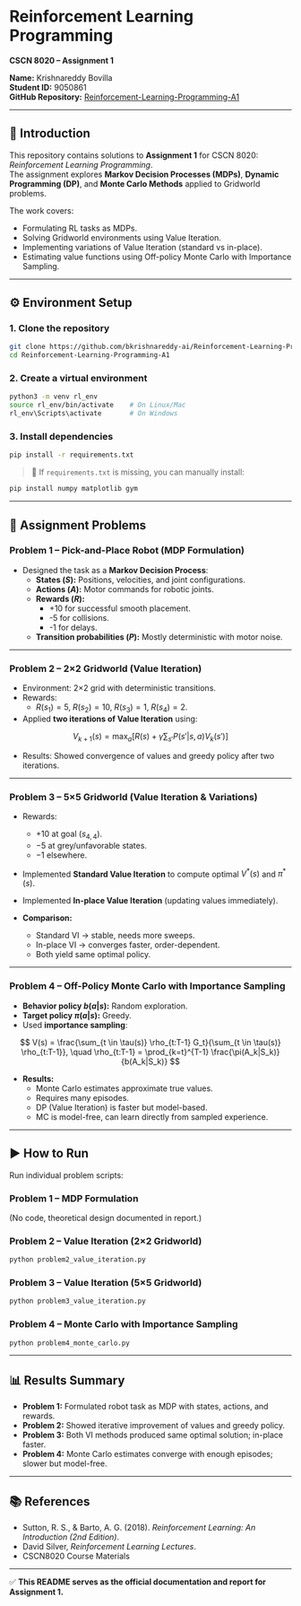 # Reinforcement Learning Programming  
**CSCN 8020 – Assignment 1**  

**Name:** Krishnareddy Bovilla  
**Student ID:** 9050861  
**GitHub Repository:** [Reinforcement-Learning-Programming-A1](https://github.com/bkrishnareddy-ai/Reinforcement-Learning-Programming-A1.git)  

---

## 📘 Introduction  
This repository contains solutions to **Assignment 1** for CSCN 8020: *Reinforcement Learning Programming*.  
The assignment explores **Markov Decision Processes (MDPs)**, **Dynamic Programming (DP)**, and **Monte Carlo Methods** applied to Gridworld problems.  

The work covers:  
- Formulating RL tasks as MDPs.  
- Solving Gridworld environments using Value Iteration.  
- Implementing variations of Value Iteration (standard vs in-place).  
- Estimating value functions using Off-policy Monte Carlo with Importance Sampling.  

---

## ⚙️ Environment Setup  

### 1. Clone the repository  
```bash
git clone https://github.com/bkrishnareddy-ai/Reinforcement-Learning-Programming-A1.git
cd Reinforcement-Learning-Programming-A1
```

### 2. Create a virtual environment  
```bash
python3 -m venv rl_env
source rl_env/bin/activate    # On Linux/Mac
rl_env\Scripts\activate       # On Windows
```

### 3. Install dependencies  
```bash
pip install -r requirements.txt
```

> 📌 If `requirements.txt` is missing, you can manually install:
```bash
pip install numpy matplotlib gym
```

---

## 📂 Assignment Problems  

### **Problem 1 – Pick-and-Place Robot (MDP Formulation)**  
- Designed the task as a **Markov Decision Process**:  
  - **States ($S$):** Positions, velocities, and joint configurations.  
  - **Actions ($A$):** Motor commands for robotic joints.  
  - **Rewards ($R$):**  
    - +10 for successful smooth placement.  
    - -5 for collisions.  
    - -1 for delays.  
  - **Transition probabilities ($P$):** Mostly deterministic with motor noise.  

---

### **Problem 2 – 2×2 Gridworld (Value Iteration)**  
- Environment: 2×2 grid with deterministic transitions.  
- Rewards:  
  - $R(s_1)=5,\; R(s_2)=10,\; R(s_3)=1,\; R(s_4)=2$.  
- Applied **two iterations of Value Iteration** using:  

$$
V_{k+1}(s) = \max_a \Big[ R(s) + \gamma \sum_{s'} P(s'|s,a) V_k(s') \Big]
$$  

- Results: Showed convergence of values and greedy policy after two iterations.  

---

### **Problem 3 – 5×5 Gridworld (Value Iteration & Variations)**  
- Rewards:  
  - $+10$ at goal $(s_{4,4})$.  
  - $-5$ at grey/unfavorable states.  
  - $-1$ elsewhere.  

- Implemented **Standard Value Iteration** to compute optimal $V^*(s)$ and $\pi^*(s)$.  
- Implemented **In-place Value Iteration** (updating values immediately).  

- **Comparison:**  
  - Standard VI → stable, needs more sweeps.  
  - In-place VI → converges faster, order-dependent.  
  - Both yield same optimal policy.  

---

### **Problem 4 – Off-Policy Monte Carlo with Importance Sampling**  
- **Behavior policy $b(a|s)$:** Random exploration.  
- **Target policy $\pi(a|s)$:** Greedy.  
- Used **importance sampling**:  

$$
V(s) = \frac{\sum_{t \in \tau(s)} \rho_{t:T-1} G_t}{\sum_{t \in \tau(s)} \rho_{t:T-1}}, \quad
\rho_{t:T-1} = \prod_{k=t}^{T-1} \frac{\pi(A_k|S_k)}{b(A_k|S_k)}
$$  

- **Results:**  
  - Monte Carlo estimates approximate true values.  
  - Requires many episodes.  
  - DP (Value Iteration) is faster but model-based.  
  - MC is model-free, can learn directly from sampled experience.  

---

## ▶️ How to Run  

Run individual problem scripts:  

### Problem 1 – MDP Formulation  
(No code, theoretical design documented in report.)  

### Problem 2 – Value Iteration (2×2 Gridworld)  
```bash
python problem2_value_iteration.py
```

### Problem 3 – Value Iteration (5×5 Gridworld)  
```bash
python problem3_value_iteration.py
```

### Problem 4 – Monte Carlo with Importance Sampling  
```bash
python problem4_monte_carlo.py
```

---

## 📊 Results Summary  

- **Problem 1:** Formulated robot task as MDP with states, actions, and rewards.  
- **Problem 2:** Showed iterative improvement of values and greedy policy.  
- **Problem 3:** Both VI methods produced same optimal solution; in-place faster.  
- **Problem 4:** Monte Carlo estimates converge with enough episodes; slower but model-free.  

---

## 📚 References  

- Sutton, R. S., & Barto, A. G. (2018). *Reinforcement Learning: An Introduction (2nd Edition)*.  
- David Silver, *Reinforcement Learning Lectures*.  
- CSCN8020 Course Materials

---

✅ **This README serves as the official documentation and report for Assignment 1.**  
